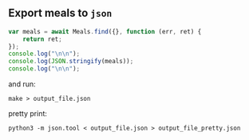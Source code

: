 ## Export meals to `json`

```js
var meals = await Meals.find({}, function (err, ret) {
    return ret;
});
console.log("\n\n");
console.log(JSON.stringify(meals));
console.log("\n\n");
```

and run:

```shell
make > output_file.json
```

pretty print:

```shell
python3 -m json.tool < output_file.json > output_file_pretty.json
```
